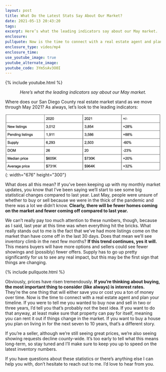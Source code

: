 ```yaml
---
layout: post
title: What Do the Latest Stats Say About Our Market?
date: 2021-05-13 20:43:20
tags:
excerpt: Here’s what the leading indicators say about our May market.
enclosure:
pullquote: Now is the time to connect with a real estate agent and plan your timeline.
enclosure_type: video/mp4
enclosure_time:
use_youtube_image: true
youtube_alternate_image:
youtube_code: 3Ym5sAv3O0I
---
```

{% include youtube.html %}

<center><em>Here’s what the leading indicators say about our May market.</em></center>

Where does our San Diego County real estate market stand as we move through May 2021? As always, let’s look to the leading indicators:

![](/uploads/screen-shot-2021-05-13-at-3-42-32-pm.png){: width="676" height="300"}

What does all this mean? If you’ve been keeping up with my monthly market updates, you know that I’ve been saying we’ll start to see some big statistical changes compared to last year. Last May, people were unsure of whether to buy or sell because we were in the thick of the pandemic and there was a lot we didn’t know. **Clearly, there will be fewer homes coming on the market and fewer coming off compared to last year.&nbsp;**

We can’t really pay too much attention to these numbers, though, because as I said, last year at this time was when everything hit the bricks. What really stands out to me is the fact that we’ve had more listings come on the market than have come off in the last 30 days. Does that mean we’ll see inventory climb in the next few months? **If this trend continues, yes it will.** This means buyers will have more options and sellers could see fewer showings and (possibly) fewer offers. Supply has to go up pretty significantly for us to see any real impact, but this may be the first sign that things are changing.&nbsp;

{% include pullquote.html %}

Obviously, prices have risen tremendously. **If you’re thinking about buying, the most important thing to consider (like always) is interest rates.** They’re the one thing that will either save you or cost you a ton of money over time. Now is the time to connect with a real estate agent and plan your timeline. If you were to tell me you wanted to buy now and sell in two or three years, I’d tell you that’s probably not the best idea. If you want to do that anyway, at least make sure that property can pay for itself, meaning you can rent it out if things change in the market. If you want to buy a house you plan on living in for the next seven to 10 years, that’s a different story.&nbsp;

If you’re a seller, although we’re still seeing great prices, we’re also seeing showing requests decline county-wide. It’s too early to tell what this means long-term, so stay tuned and I’ll make sure to keep you up to speed on the latest inventory numbers.&nbsp;

If you have questions about these statistics or there’s anything else I can help you with, don’t hesitate to reach out to me. I’d love to hear from you.

